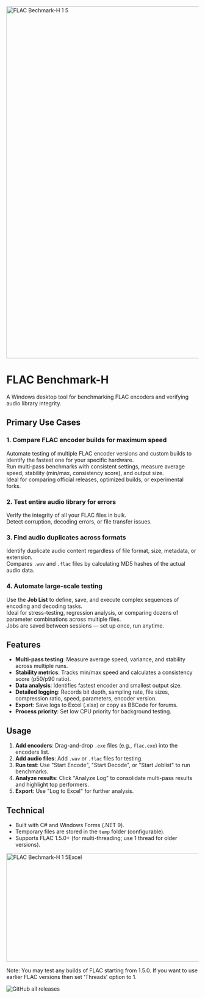 <img width="2812" height="920" alt="FLAC Bechmark-H 1 5" src="https://github.com/user-attachments/assets/d0e04ac4-e620-4b3e-a36e-cd8b7dcfd37f" />



# FLAC Benchmark-H

A Windows desktop tool for benchmarking FLAC encoders and verifying audio library integrity.

## Primary Use Cases

### 1. **Compare FLAC encoder builds for maximum speed**
Automate testing of multiple FLAC encoder versions and custom builds to identify the fastest one for your specific hardware.  
Run multi-pass benchmarks with consistent settings, measure average speed, stability (min/max, consistency score), and output size.  
Ideal for comparing official releases, optimized builds, or experimental forks.

### 2. **Test entire audio library for errors**
Verify the integrity of all your FLAC files in bulk.  
Detect corruption, decoding errors, or file transfer issues.  

### 3. **Find audio duplicates across formats**
Identify duplicate audio content regardless of file format, size, metadata, or extension.  
Compares `.wav` and `.flac` files by calculating MD5 hashes of the actual audio data.  

### 4. **Automate large-scale testing**
Use the **Job List** to define, save, and execute complex sequences of encoding and decoding tasks.  
Ideal for stress-testing, regression analysis, or comparing dozens of parameter combinations across multiple files.  
Jobs are saved between sessions — set up once, run anytime.

## Features

- **Multi-pass testing**: Measure average speed, variance, and stability across multiple runs.
- **Stability metrics**: Tracks min/max speed and calculates a consistency score (p50/p90 ratio).
- **Data analysis**: Identifies fastest encoder and smallest output size.
- **Detailed logging**: Records bit depth, sampling rate, file sizes, compression ratio, speed, parameters, encoder version.
- **Export**: Save logs to Excel (.xlsx) or copy as BBCode for forums.
- **Process priority**: Set low CPU priority for background testing.

## Usage

1. **Add encoders**: Drag-and-drop `.exe` files (e.g., `flac.exe`) into the encoders list.
2. **Add audio files**: Add `.wav` or `.flac` files for testing.
3. **Run test**: Use "Start Encode", "Start Decode", or "Start Joblist" to run benchmarks.
4. **Analyze results**: Click "Analyze Log" to consolidate multi-pass results and highlight top performers.
5. **Export**: Use "Log to Excel" for further analysis.

## Technical

- Built with C# and Windows Forms (.NET 9).
- Temporary files are stored in the `temp` folder (configurable).
- Supports FLAC 1.5.0+ (for multi-threading; use 1 thread for older versions).



<img width="2763" height="284" alt="FLAC Bechmark-H 1 5Excel" src="https://github.com/user-attachments/assets/03c79b0a-f498-46cb-be2b-e107818b135c" />


Note:
You may test any builds of FLAC starting from 1.5.0.
If you want to use earlier FLAC versions then set 'Threads' option to 1.

![GitHub all releases](https://img.shields.io/github/downloads/hat3k/FLAC-Benchmark-H/total)
